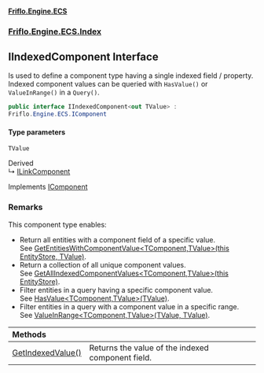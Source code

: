 #### [Friflo.Engine.ECS](index.md 'index')
### [Friflo.Engine.ECS.Index](Friflo.Engine.ECS.Index.md 'Friflo.Engine.ECS.Index')

## IIndexedComponent<TValue> Interface

Is used to define a component type having a single indexed field / property.<br/>
Indexed component values can be queried with `HasValue()` or `ValueInRange()` in a `Query()`.

```csharp
public interface IIndexedComponent<out TValue> :
Friflo.Engine.ECS.IComponent
```
#### Type parameters

<a name='Friflo.Engine.ECS.Index.IIndexedComponent_TValue_.TValue'></a>

`TValue`

Derived  
&#8627; [ILinkComponent](ILinkComponent.md 'Friflo.Engine.ECS.Index.ILinkComponent')

Implements [IComponent](IComponent.md 'Friflo.Engine.ECS.IComponent')

### Remarks
This component type enables:
- Return all entities with a component field of a specific value. <br/>
  See [GetEntitiesWithComponentValue&lt;TComponent,TValue&gt;(this EntityStore, TValue)](IndexExtensions.GetEntitiesWithComponentValue_TComponent,TValue_(thisEntityStore,TValue).md 'Friflo.Engine.ECS.Index.IndexExtensions.GetEntitiesWithComponentValue<TComponent,TValue>(this Friflo.Engine.ECS.EntityStore, TValue)').
- Return a collection of all unique component values.<br/>
  See [GetAllIndexedComponentValues&lt;TComponent,TValue&gt;(this EntityStore)](IndexExtensions.GetAllIndexedComponentValues_TComponent,TValue_(thisEntityStore).md 'Friflo.Engine.ECS.Index.IndexExtensions.GetAllIndexedComponentValues<TComponent,TValue>(this Friflo.Engine.ECS.EntityStore)').
- Filter entities in a query having a specific component value.<br/>
  See [HasValue&lt;TComponent,TValue&gt;(TValue)](ArchetypeQuery.HasValue_TComponent,TValue_(TValue).md 'Friflo.Engine.ECS.ArchetypeQuery.HasValue<TComponent,TValue>(TValue)').
- Filter entities in a query with a component value in a specific range.<br/>
  See [ValueInRange&lt;TComponent,TValue&gt;(TValue, TValue)](ArchetypeQuery.ValueInRange_TComponent,TValue_(TValue,TValue).md 'Friflo.Engine.ECS.ArchetypeQuery.ValueInRange<TComponent,TValue>(TValue, TValue)').

| Methods | |
| :--- | :--- |
| [GetIndexedValue()](IIndexedComponent_TValue_.GetIndexedValue().md 'Friflo.Engine.ECS.Index.IIndexedComponent<TValue>.GetIndexedValue()') | Returns the value of the indexed component field. |
